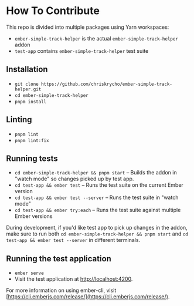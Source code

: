 # How To Contribute

This repo is divided into multiple packages using Yarn workspaces:
- `ember-simple-track-helper` is the actual `ember-simple-track-helper` addon
- `test-app` contains `ember-simple-track-helper` test suite

## Installation

* `git clone https://github.com/chriskrycho/ember-simple-track-helper.git`
* `cd ember-simple-track-helper`
* `pnpm install`

## Linting

* `pnpm lint`
* `pnpm lint:fix`

## Running tests

* `cd ember-simple-track-helper && pnpm start` – Builds the addon in "watch mode" so changes picked up by test app.
* `cd test-app && ember test` – Runs the test suite on the current Ember version
* `cd test-app && ember test --server` – Runs the test suite in "watch mode"
* `cd test-app && ember try:each` – Runs the test suite against multiple Ember versions

During development, if you'd like test app to pick up changes in the addon, make sure to run both
`cd ember-simple-track-helper && pnpm start` and `cd test-app && ember test --server` in different terminals.

## Running the test application

* `ember serve`
* Visit the test application at [http://localhost:4200](http://localhost:4200).

For more information on using ember-cli, visit [https://cli.emberjs.com/release/](https://cli.emberjs.com/release/).
